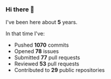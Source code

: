 ### Hi there 👋

I've been here about **5** years.

In that time I've:

- Pushed **1070** commits
- Opened **78** issues
- Submitted **77** pull requests
- Reviewed **53** pull requests
- Contributed to **29** public repositories

<!-- ![My scrobbles](https://lastfm-recently-played.vercel.app/api?user=dotdub) -->
